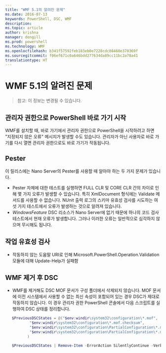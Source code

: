```yaml
---
title: "WMF 5.1의 알려진 문제"
ms.date: 2016-07-13
keywords: PowerShell, DSC, WMF
description: 
ms.topic: article
author: krishna
manager: dongill
ms.prod: powershell
ms.technology: WMF
ms.openlocfilehash: b341f57592feb183eb0e7228cdc08460e370369f
ms.sourcegitcommit: f06ef671c0a646bdd277634da89cc11bc2a78a41
translationtype: HT
---
```

# <a name="known-issues-in-wmf-51"></a>WMF 5.1의 알려진 문제 #

> 참고: 이 정보는 변경될 수 있습니다.

## <a name="starting-powershell-shortcut-as-administrator"></a>관리자 권한으로 PowerShell 바로 가기 시작
WMF를 설치할 때, 바로 가기에서 관리자 권한으로 PowerShell을 시작하려고 하면 "지정되지 않은 오류" 메시지가 발생할 수도 있습니다.
관리자가 아닌 사용자로 바로 가기를 다시 열면 관리자 권한으로도 바로 가기가 작동됩니다.

## <a name="pester"></a>Pester
이 릴리스에는 Nano Server의 Pester를 사용할 때 알아야 하는 두 가지 문제가 있습니다.

* Pester 자체에 대한 테스트를 실행하면 FULL CLR 및 CORE CLR 간의 차이로 인해 몇 가지 오류가 발생할 수 있습니다. 특히 XmlDocument 형식에는 Validate 메서드를 사용할 수 없습니다. NUnit 출력 로그의 스키마 유효성 검사를 시도하는 여섯 가지 테스트에서 오류가 발생하는 것으로 알려져 있습니다. 
* *WindowsFeature* DSC 리소스가 Nano Server에 없기 때문에 하나의 코드 검사 테스트에서 현재 오류가 발생합니다. 그러나 이러한 오류는 일반적으로 심각하지 않으며 무시해도 됩니다.

## <a name="operation-validation"></a>작업 유효성 검사 

* 작동하지 않는 도움말 URI로 인해 Microsoft.PowerShell.Operation.Validation 모듈에 대해 Update-Help가 실패함

## <a name="dsc-after-uninstall-wmf"></a>WMF 제거 후 DSC 
* WMF를 제거해도 DSC MOF 문서가 구성 폴더에서 삭제되지 않습니다. MOF 문서에 이전 시스템에서 사용할 수 없는 최신 속성이 포함되어 있는 경우 DSC가 제대로 작동하지 않습니다. 이 경우 관리자 권한 PowerShell 콘솔에서 다음 스크립트를 실행하여 DSC 상태를 정리합니다.
 ```PowerShell
    $PreviousDSCStates = @("$env:windir\system32\configuration\*.mof",
            "$env:windir\system32\configuration\*.mof.checksum",
            "$env:windir\system32\configuration\PartialConfiguration\*.mof",
            "$env:windir\system32\configuration\PartialConfiguration\*.mof.checksum"
           )

    $PreviousDSCStates | Remove-Item -ErrorAction SilentlyContinue -Verbose
 ```  

